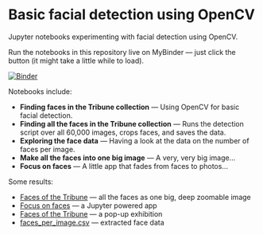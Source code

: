 # Basic facial detection using OpenCV

Jupyter notebooks experimenting with facial detection using OpenCV.

Run the notebooks in this repository live on MyBinder — just click the button (it might take a little while to load).

[![Binder](https://mybinder.org/badge.svg)](https://mybinder.org/v2/gh/GLAM-Workbench/facial-detection/master)

Notebooks include:

* **Finding faces in the Tribune collection** — Using OpenCV for basic facial detection.
* **Finding all the faces in the Tribune collection** — Runs the detection script over all 60,000 images, crops faces, and saves the data.
* **Exploring the face data** — Having a look at the data on the number of faces per image.
* **Make all the faces into one big image** — A very, very big image...
* **Focus on faces** — A little app that fades from faces to photos...

Some results:

* [Faces of the Tribune](https://easyzoom.com/image/127772) — all the faces as one big, deep zoomable image
* [Focus on faces](https://mybinder.org/v2/gh/GLAM-Workbench/facial-detection/master?urlpath=%2Fapps%2Ffocus-on-faces.ipynb) — a Jupyter powered app
* [Faces of the Tribune](https://2018.exploringdigitalheritage.net/uncategorized/faces-of-the-tribune/) — a pop-up exhibition
* [faces_per_image.csv](faces_per_image.csv) — extracted face data
